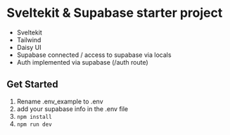 # Sveltekit & Supabase starter project

- Sveltekit
- Tailwind 
- Daisy UI
- Supabase connected / access to supabase via locals
- Auth implemented via supabase (/auth route)

## Get Started

1. Rename .env_example to .env 
2. add your supabase info in the .env file
3. `npm install`
4. `npm run dev`

